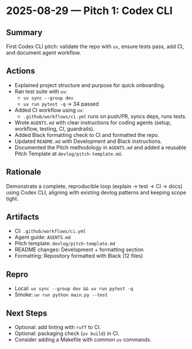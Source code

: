# 2025-08-29 — Pitch 1: Codex CLI

## Summary
First Codex CLI pitch: validate the repo with `uv`, ensure tests pass, add CI, and document agent workflow.

## Actions
- Explained project structure and purpose for quick onboarding.
- Ran test suite with `uv`:
  - `uv sync --group dev`
  - `uv run pytest -q` → 34 passed
- Added CI workflow using `uv`:
  - `.github/workflows/ci.yml` runs on push/PR, syncs deps, runs tests.
- Wrote `AGENTS.md` with clear instructions for coding agents (setup, workflow, testing, CI, guardrails).
 - Added Black formatting check to CI and formatted the repo.
 - Updated `README.md` with Development and Black instructions.
 - Documented the Pitch methodology in `AGENTS.md` and added a reusable Pitch Template at `devlog/pitch-template.md`.

## Rationale
Demonstrate a complete, reproducible loop (explain → test → CI → docs) using Codex CLI, aligning with existing devlog patterns and keeping scope tight.

## Artifacts
- CI: `.github/workflows/ci.yml`
- Agent guide: `AGENTS.md`
 - Pitch template: `devlog/pitch-template.md`
 - README changes: Development + formatting section
 - Formatting: Repository formatted with Black (12 files)

## Repro
- Local: `uv sync --group dev && uv run pytest -q`
- Smoke: `uv run python main.py --test`

## Next Steps
- Optional: add linting with `ruff` to CI.
- Optional: packaging check (`uv build`) in CI.
 - Consider adding a Makefile with common `uv` commands.
